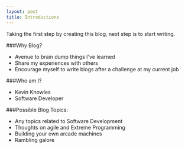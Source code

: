 ```yaml
---
layout: post
title: Introductions
---
```

Taking the first step by creating this blog, next step is to start writing.

###Why Blog?

 - Avenue to brain dump things I've learned
 - Share my experiences with others
 - Encourage myself to write blogs after a challenge at my current job

###Who am I?

 - Kevin Knowles
 - Software Developer

###Possible Blog Topics:
- Any topics related to Software Development
- Thoughts on agile and Extreme Programming
- Building your own arcade machines
- Rambling galore
